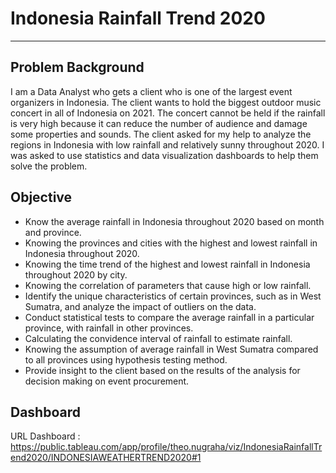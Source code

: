 # Indonesia Rainfall Trend 2020
---
## Problem Background
I am a Data Analyst who gets a client who is one of the largest event organizers in Indonesia. The client wants to hold the biggest outdoor music concert in all of Indonesia on 2021. The concert cannot be held if the rainfall is very high because it can reduce the number of audience and damage some properties and sounds. The client asked for my help to analyze the regions in Indonesia with low rainfall and relatively sunny throughout 2020. I was asked to use statistics and data visualization dashboards to help them solve the problem.

## Objective
- Know the average rainfall in Indonesia throughout 2020 based on month and province.
- Knowing the provinces and cities with the highest and lowest rainfall in Indonesia throughout 2020.
- Knowing the time trend of the highest and lowest rainfall in Indonesia throughout 2020 by city.
- Knowing the correlation of parameters that cause high or low rainfall.
- Identify the unique characteristics of certain provinces, such as in West Sumatra, and analyze the impact of outliers on the data.
- Conduct statistical tests to compare the average rainfall in a particular province, with rainfall in other provinces.
- Calculating the convidence interval of rainfall to estimate rainfall.
- Knowing the assumption of average rainfall in West Sumatra compared to all provinces using hypothesis testing method.
- Provide insight to the client based on the results of the analysis for decision making on event procurement.

## Dashboard
URL Dashboard : https://public.tableau.com/app/profile/theo.nugraha/viz/IndonesiaRainfallTrend2020/INDONESIAWEATHERTREND2020#1
